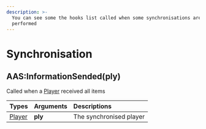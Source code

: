 ```yaml
---
description: >-
  You can see some the hooks list called when some synchronisations are
  performed
---
```


# Synchronisation

## AAS:InformationSended\(ply\)

Called when a [Player](https://wiki.facepunch.com/gmod/Player) received all items

| Types | Arguments | Descriptions |
| :--- | :--- | :--- |
| [Player](https://wiki.facepunch.com/gmod/Player) | **ply** | The synchronised player |

